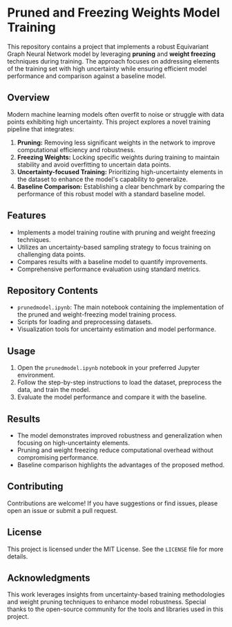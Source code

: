 # Pruned and Freezing Weights Model Training

This repository contains a project that implements a robust Equivariant Graph Neural Network model by leveraging **pruning** and **weight freezing** techniques during training. The approach focuses on addressing elements of the training set with high uncertainty while ensuring efficient model performance and comparison against a baseline model.

## Overview

Modern machine learning models often overfit to noise or struggle with data points exhibiting high uncertainty. This project explores a novel training pipeline that integrates:

1. **Pruning:** Removing less significant weights in the network to improve computational efficiency and robustness.
2. **Freezing Weights:** Locking specific weights during training to maintain stability and avoid overfitting to uncertain data points.
3. **Uncertainty-focused Training:** Prioritizing high-uncertainty elements in the dataset to enhance the model's capability to generalize.
4. **Baseline Comparison:** Establishing a clear benchmark by comparing the performance of this robust model with a standard baseline model.

## Features

- Implements a model training routine with pruning and weight freezing techniques.
- Utilizes an uncertainty-based sampling strategy to focus training on challenging data points.
- Compares results with a baseline model to quantify improvements.
- Comprehensive performance evaluation using standard metrics.

## Repository Contents

- `prunedmodel.ipynb`: The main notebook containing the implementation of the pruned and weight-freezing model training process.
- Scripts for loading and preprocessing datasets.
- Visualization tools for uncertainty estimation and model performance.


## Usage

1. Open the `prunedmodel.ipynb` notebook in your preferred Jupyter environment.
2. Follow the step-by-step instructions to load the dataset, preprocess the data, and train the model.
3. Evaluate the model performance and compare it with the baseline.

## Results

- The model demonstrates improved robustness and generalization when focusing on high-uncertainty elements.
- Pruning and weight freezing reduce computational overhead without compromising performance.
- Baseline comparison highlights the advantages of the proposed method.

## Contributing

Contributions are welcome! If you have suggestions or find issues, please open an issue or submit a pull request.

## License

This project is licensed under the MIT License. See the `LICENSE` file for more details.

## Acknowledgments

This work leverages insights from uncertainty-based training methodologies and weight pruning techniques to enhance model robustness. Special thanks to the open-source community for the tools and libraries used in this project.
